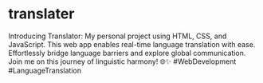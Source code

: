 # translater
Introducing Translator: My personal project using HTML, CSS, and JavaScript. This web app enables real-time language translation with ease. Effortlessly bridge language barriers and explore global communication. Join me on this journey of linguistic harmony! 🌐✨ #WebDevelopment #LanguageTranslation
